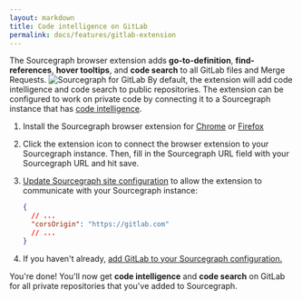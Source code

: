 ```yaml
---
layout: markdown
title: Code intelligence on GitLab
permalink: docs/features/gitlab-extension
---
```


The Sourcegraph browser extension adds **go-to-definition**,
**find-references**, **hover tooltips**, and **code search** to all GitLab files
and Merge Requests.
![Sourcegraph for
GitLab](https://cl.ly/7916fe1453a4/download/sourcegraph-for-gitLab.gif)
By default, the extension will add code intelligence and code search to public repositories. The extension can be configured to work on private code by connecting it to a Sourcegraph instance that has [code intelligence](/docs/code-intelligence).

1.  Install the Sourcegraph browser extension for [Chrome](https://chrome.google.com/webstore/detail/sourcegraph/dgjhfomjieaadpoljlnidmbgkdffpack) or [Firefox](https://addons.mozilla.org/en-US/firefox/addon/sourcegraph/)
2.  Click the extension icon to connect the browser extension to your Sourcegraph instance. Then, fill in the Sourcegraph URL field with your Sourcegraph URL and hit save.
3.  [Update Sourcegraph site configuration](/docs/config/) to allow the extension to communicate with your Sourcegraph instance:

    ```json
    {
      // ...
      "corsOrigin": "https://gitlab.com"
      // ...
    }
    ```

4.  If you haven't already, [add GitLab to your Sourcegraph configuration.](/docs/config/repositories/#gitlab-configuration)

You're done! You'll now get **code intelligence** and **code search** on GitLab for all private repositories that you've added to Sourcegraph.

